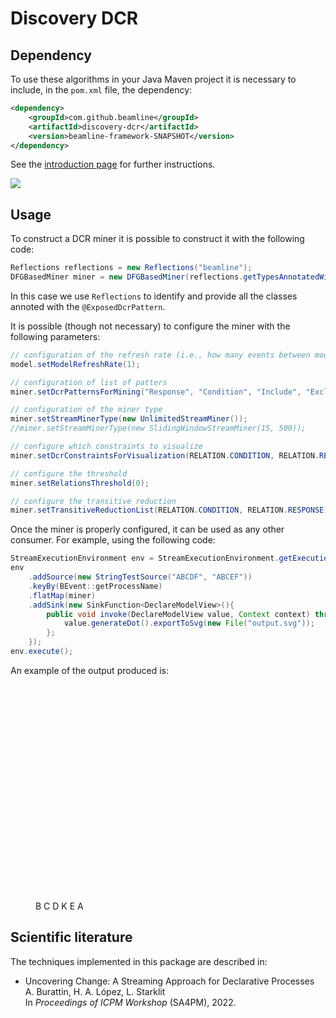 # Discovery DCR

## Dependency

To use these algorithms in your Java Maven project it is necessary to include, in the `pom.xml` file, the dependency:
```xml
<dependency>
    <groupId>com.github.beamline</groupId>
    <artifactId>discovery-dcr</artifactId>
    <version>beamline-framework-SNAPSHOT</version>
</dependency>
```
See the [introduction page](index.md) for further instructions.

[![](https://jitpack.io/v/beamline/discovery-dcr.svg)](https://jitpack.io/#beamline/discovery-dcr)


## Usage

To construct a DCR miner it is possible to construct it with the following code:

```java linenums="1"
Reflections reflections = new Reflections("beamline");
DFGBasedMiner miner = new DFGBasedMiner(reflections.getTypesAnnotatedWith(ExposedDcrPattern.class));
```
In this case we use `Reflections` to identify and provide all the classes annoted with the `@ExposedDcrPattern`.

It is possible (though not necessary) to configure the miner with the following parameters:

```java linenums="3"
// configuration of the refresh rate (i.e., how many events between models update)
model.setModelRefreshRate(1);

// configuration of list of patters
miner.setDcrPatternsForMining("Response", "Condition", "Include", "Exclude");

// configuration of the miner type
miner.setStreamMinerType(new UnlimitedStreamMiner());
//miner.setStreamMinerType(new SlidingWindowStreamMiner(15, 500));

// configure which constraints to visualize
miner.setDcrConstraintsForVisualization(RELATION.CONDITION, RELATION.RESPONSE);

// configure the threshold
miner.setRelationsThreshold(0);

// configure the transitive reduction
miner.setTransitiveReductionList(RELATION.CONDITION, RELATION.RESPONSE);
```

Once the miner is properly configured, it can be used as any other consumer. For example, using the following code:
```java linenums="21"
StreamExecutionEnvironment env = StreamExecutionEnvironment.getExecutionEnvironment();
env
    .addSource(new StringTestSource("ABCDF", "ABCEF"))
    .keyBy(BEvent::getProcessName)
    .flatMap(miner)
    .addSink(new SinkFunction<DeclareModelView>(){
        public void invoke(DeclareModelView value, Context context) throws Exception {
            value.generateDot().exportToSvg(new File("output.svg"));
        };
    });
env.execute();

```

An example of the output produced is:
<figure>

<svg width="134px" height="332px"
 viewBox="0.00 0.00 134.00 332.00" xmlns="http://www.w3.org/2000/svg" xmlns:xlink="http://www.w3.org/1999/xlink">
<g id="graph0" class="graph" transform="scale(1.0 1.0) rotate(0.0) translate(4.0 328.0)">
<title>G</title>
<polygon fill="white" stroke="none" points="-4,4 -4,-328 130,-328 130,4 -4,4"/>
<!-- e578f0930&#45;aba5&#45;467e&#45;880d&#45;bca6ba0b097a -->
<g id="e578f0930&#45;aba5&#45;467e&#45;880d&#45;bca6ba0b097a" class="node"><title>e578f0930&#45;aba5&#45;467e&#45;880d&#45;bca6ba0b097a</title>
<polygon fill="#f8f6ec" stroke="#cbcbcb" points="90,-252 36,-252 36,-216 90,-216 90,-252"/>
<text text-anchor="middle" x="63" y="-231.5" font-family="arial" font-size="10.00">B</text>
</g>
<!-- e67c9c115&#45;c541&#45;48e8&#45;80e5&#45;6901bb8b4734 -->
<g id="e67c9c115&#45;c541&#45;48e8&#45;80e5&#45;6901bb8b4734" class="node"><title>e67c9c115&#45;c541&#45;48e8&#45;80e5&#45;6901bb8b4734</title>
<polygon fill="#f8f6ec" stroke="#cbcbcb" points="90,-180 36,-180 36,-144 90,-144 90,-180"/>
<text text-anchor="middle" x="63" y="-159.5" font-family="arial" font-size="10.00">C</text>
</g>
<!-- e578f0930&#45;aba5&#45;467e&#45;880d&#45;bca6ba0b097a&#45;&gt;e67c9c115&#45;c541&#45;48e8&#45;80e5&#45;6901bb8b4734 -->
<g id="e9f1df9d6&#45;9481&#45;476c&#45;9972&#45;428b54fb3119" class="edge"><title>e578f0930&#45;aba5&#45;467e&#45;880d&#45;bca6ba0b097a&#45;&gt;e67c9c115&#45;c541&#45;48e8&#45;80e5&#45;6901bb8b4734</title>
<path fill="none" stroke="#2993fc" d="M56.7174,-211.496C56.1104,-203.146 56.0946,-193.586 56.6702,-185.173"/>
<ellipse fill="#2993fc" stroke="#2993fc" cx="56.9102" cy="-213.704" rx="2" ry="2"/>
<polygon fill="#2993fc" stroke="#2993fc" points="58.4212,-185.236 57.105,-180.104 54.934,-184.936 58.4212,-185.236"/>
</g>
<!-- e578f0930&#45;aba5&#45;467e&#45;880d&#45;bca6ba0b097a&#45;&gt;e67c9c115&#45;c541&#45;48e8&#45;80e5&#45;6901bb8b4734 -->
<g id="e860cfbe0&#45;665d&#45;40a9&#45;a2db&#45;cc4e66681c82" class="edge"><title>e578f0930&#45;aba5&#45;467e&#45;880d&#45;bca6ba0b097a&#45;&gt;e67c9c115&#45;c541&#45;48e8&#45;80e5&#45;6901bb8b4734</title>
<path fill="none" stroke="#ffa500" d="M68.9157,-215.697C69.7377,-207.728 69.9523,-198.1 69.5595,-189.264"/>
<ellipse fill="#ffa500" stroke="#ffa500" cx="69.0398" cy="-182.099" rx="2" ry="2"/>
<polygon fill="#ffa500" stroke="#ffa500" points="71.2917,-188.954 69.1845,-184.094 67.8009,-189.207 71.2917,-188.954"/>
</g>
<!-- e3677451c&#45;681d&#45;46aa&#45;94c8&#45;b6a991735be3 -->
<g id="e3677451c&#45;681d&#45;46aa&#45;94c8&#45;b6a991735be3" class="node"><title>e3677451c&#45;681d&#45;46aa&#45;94c8&#45;b6a991735be3</title>
<polygon fill="#f8f6ec" stroke="#cbcbcb" points="54,-108 0,-108 0,-72 54,-72 54,-108"/>
<text text-anchor="middle" x="27" y="-87.5" font-family="arial" font-size="10.00">D</text>
</g>
<!-- e67c9c115&#45;c541&#45;48e8&#45;80e5&#45;6901bb8b4734&#45;&gt;e3677451c&#45;681d&#45;46aa&#45;94c8&#45;b6a991735be3 -->
<g id="e2efb5638&#45;5f1d&#45;45be&#45;9769&#45;ef2545ce1a85" class="edge"><title>e67c9c115&#45;c541&#45;48e8&#45;80e5&#45;6901bb8b4734&#45;&gt;e3677451c&#45;681d&#45;46aa&#45;94c8&#45;b6a991735be3</title>
<path fill="none" stroke="#ffa500" d="M48.1854,-143.697C43.1085,-135.474 37.7689,-125.483 33.5534,-116.421"/>
<ellipse fill="#ffa500" stroke="#ffa500" cx="30.7056" cy="-109.936" rx="2.00001" ry="2.00001"/>
<polygon fill="#ffa500" stroke="#ffa500" points="35.1225,-115.641 31.5098,-111.767 31.9178,-117.048 35.1225,-115.641"/>
</g>
<!-- e67c9c115&#45;c541&#45;48e8&#45;80e5&#45;6901bb8b4734&#45;&gt;e3677451c&#45;681d&#45;46aa&#45;94c8&#45;b6a991735be3 -->
<g id="ef32502f0&#45;7862&#45;434f&#45;8321&#45;aeb098e50b80" class="edge"><title>e67c9c115&#45;c541&#45;48e8&#45;80e5&#45;6901bb8b4734&#45;&gt;e3677451c&#45;681d&#45;46aa&#45;94c8&#45;b6a991735be3</title>
<path fill="none" stroke="#2993fc" d="M58.342,-139.765C54.5787,-131.209 49.5192,-121.347 44.4804,-112.74"/>
<ellipse fill="#2993fc" stroke="#2993fc" cx="59.233" cy="-141.857" rx="2.00001" ry="2.00001"/>
<polygon fill="#2993fc" stroke="#2993fc" points="45.7686,-111.487 41.6915,-108.104 42.7694,-113.291 45.7686,-111.487"/>
</g>
<!-- ec24f6d71&#45;e3be&#45;4240&#45;8cc5&#45;18467c2ba26e -->
<g id="ec24f6d71&#45;e3be&#45;4240&#45;8cc5&#45;18467c2ba26e" class="node"><title>ec24f6d71&#45;e3be&#45;4240&#45;8cc5&#45;18467c2ba26e</title>
<polygon fill="#f8f6ec" stroke="#cbcbcb" points="126,-108 72,-108 72,-72 126,-72 126,-108"/>
<text text-anchor="middle" x="99" y="-87.5" font-family="arial" font-size="10.00">K</text>
</g>
<!-- e67c9c115&#45;c541&#45;48e8&#45;80e5&#45;6901bb8b4734&#45;&gt;ec24f6d71&#45;e3be&#45;4240&#45;8cc5&#45;18467c2ba26e -->
<g id="eabd67ac4&#45;8654&#45;4ff4&#45;8943&#45;8a12a3a6aaa8" class="edge"><title>e67c9c115&#45;c541&#45;48e8&#45;80e5&#45;6901bb8b4734&#45;&gt;ec24f6d71&#45;e3be&#45;4240&#45;8cc5&#45;18467c2ba26e</title>
<path fill="none" stroke="#2993fc" d="M67.658,-139.765C71.4213,-131.209 76.4808,-121.347 81.5196,-112.74"/>
<ellipse fill="#2993fc" stroke="#2993fc" cx="66.767" cy="-141.857" rx="2.00001" ry="2.00001"/>
<polygon fill="#2993fc" stroke="#2993fc" points="83.2306,-113.291 84.3085,-108.104 80.2314,-111.487 83.2306,-113.291"/>
</g>
<!-- e67c9c115&#45;c541&#45;48e8&#45;80e5&#45;6901bb8b4734&#45;&gt;ec24f6d71&#45;e3be&#45;4240&#45;8cc5&#45;18467c2ba26e -->
<g id="e3e27f89e&#45;c93d&#45;4a9f&#45;a7ec&#45;364cfae8dd00" class="edge"><title>e67c9c115&#45;c541&#45;48e8&#45;80e5&#45;6901bb8b4734&#45;&gt;ec24f6d71&#45;e3be&#45;4240&#45;8cc5&#45;18467c2ba26e</title>
<path fill="none" stroke="#ffa500" d="M77.8146,-143.697C82.8915,-135.474 88.2311,-125.483 92.4466,-116.421"/>
<ellipse fill="#ffa500" stroke="#ffa500" cx="95.2944" cy="-109.936" rx="2.00001" ry="2.00001"/>
<polygon fill="#ffa500" stroke="#ffa500" points="94.0822,-117.048 94.4902,-111.767 90.8775,-115.641 94.0822,-117.048"/>
</g>
<!-- eba1a3825&#45;bd6b&#45;4990&#45;bb2a&#45;9995b74ff782 -->
<g id="eba1a3825&#45;bd6b&#45;4990&#45;bb2a&#45;9995b74ff782" class="node"><title>eba1a3825&#45;bd6b&#45;4990&#45;bb2a&#45;9995b74ff782</title>
<polygon fill="#f8f6ec" stroke="#cbcbcb" points="54,-36 0,-36 0,-0 54,-0 54,-36"/>
<text text-anchor="middle" x="27" y="-15.5" font-family="arial" font-size="10.00">E</text>
</g>
<!-- e3677451c&#45;681d&#45;46aa&#45;94c8&#45;b6a991735be3&#45;&gt;eba1a3825&#45;bd6b&#45;4990&#45;bb2a&#45;9995b74ff782 -->
<g id="e2317ff2c&#45;1bf8&#45;4b01&#45;aa23&#45;dcbcb5545884" class="edge"><title>e3677451c&#45;681d&#45;46aa&#45;94c8&#45;b6a991735be3&#45;&gt;eba1a3825&#45;bd6b&#45;4990&#45;bb2a&#45;9995b74ff782</title>
<path fill="none" stroke="#2993fc" d="M20.7174,-67.4955C20.1104,-59.1456 20.0946,-49.5856 20.6702,-41.173"/>
<ellipse fill="#2993fc" stroke="#2993fc" cx="20.9102" cy="-69.7042" rx="2" ry="2"/>
<polygon fill="#2993fc" stroke="#2993fc" points="22.4212,-41.2356 21.105,-36.1043 18.934,-40.9364 22.4212,-41.2356"/>
</g>
<!-- e3677451c&#45;681d&#45;46aa&#45;94c8&#45;b6a991735be3&#45;&gt;eba1a3825&#45;bd6b&#45;4990&#45;bb2a&#45;9995b74ff782 -->
<g id="ee6b71ca8&#45;47d8&#45;4b7e&#45;a165&#45;6d65d8056f7a" class="edge"><title>e3677451c&#45;681d&#45;46aa&#45;94c8&#45;b6a991735be3&#45;&gt;eba1a3825&#45;bd6b&#45;4990&#45;bb2a&#45;9995b74ff782</title>
<path fill="none" stroke="#ffa500" d="M32.9157,-71.6966C33.7377,-63.7284 33.9523,-54.0995 33.5595,-45.2641"/>
<ellipse fill="#ffa500" stroke="#ffa500" cx="33.0398" cy="-38.0991" rx="2" ry="2"/>
<polygon fill="#ffa500" stroke="#ffa500" points="35.2917,-44.9541 33.1845,-40.0938 31.8009,-45.2074 35.2917,-44.9541"/>
</g>
<!-- e4b48c5a5&#45;016c&#45;458c&#45;b830&#45;243e25a8c96d -->
<g id="e4b48c5a5&#45;016c&#45;458c&#45;b830&#45;243e25a8c96d" class="node"><title>e4b48c5a5&#45;016c&#45;458c&#45;b830&#45;243e25a8c96d</title>
<polygon fill="#f8f6ec" stroke="#cbcbcb" points="90,-324 36,-324 36,-288 90,-288 90,-324"/>
<text text-anchor="middle" x="63" y="-303.5" font-family="arial" font-size="10.00">A</text>
</g>
<!-- e4b48c5a5&#45;016c&#45;458c&#45;b830&#45;243e25a8c96d&#45;&gt;e578f0930&#45;aba5&#45;467e&#45;880d&#45;bca6ba0b097a -->
<g id="e7f526626&#45;2b97&#45;46c5&#45;8c5e&#45;e758a95d7821" class="edge"><title>e4b48c5a5&#45;016c&#45;458c&#45;b830&#45;243e25a8c96d&#45;&gt;e578f0930&#45;aba5&#45;467e&#45;880d&#45;bca6ba0b097a</title>
<path fill="none" stroke="#2993fc" d="M56.7174,-283.496C56.1104,-275.146 56.0946,-265.586 56.6702,-257.173"/>
<ellipse fill="#2993fc" stroke="#2993fc" cx="56.9102" cy="-285.704" rx="2" ry="2"/>
<polygon fill="#2993fc" stroke="#2993fc" points="58.4212,-257.236 57.105,-252.104 54.934,-256.936 58.4212,-257.236"/>
</g>
<!-- e4b48c5a5&#45;016c&#45;458c&#45;b830&#45;243e25a8c96d&#45;&gt;e578f0930&#45;aba5&#45;467e&#45;880d&#45;bca6ba0b097a -->
<g id="e770e2439&#45;2bbf&#45;494c&#45;b232&#45;4a2a8e2d62bb" class="edge"><title>e4b48c5a5&#45;016c&#45;458c&#45;b830&#45;243e25a8c96d&#45;&gt;e578f0930&#45;aba5&#45;467e&#45;880d&#45;bca6ba0b097a</title>
<path fill="none" stroke="#ffa500" d="M68.9157,-287.697C69.7377,-279.728 69.9523,-270.1 69.5595,-261.264"/>
<ellipse fill="#ffa500" stroke="#ffa500" cx="69.0398" cy="-254.099" rx="2" ry="2"/>
<polygon fill="#ffa500" stroke="#ffa500" points="71.2917,-260.954 69.1845,-256.094 67.8009,-261.207 71.2917,-260.954"/>
</g>
</g>
</svg>


</figure>



## Scientific literature

The techniques implemented in this package are described in:

- Uncovering Change: A Streaming Approach for Declarative Processes   
A. Burattin, H. A. López, L. Starklit  
In *Proceedings of ICPM Workshop* (SA4PM), 2022.

